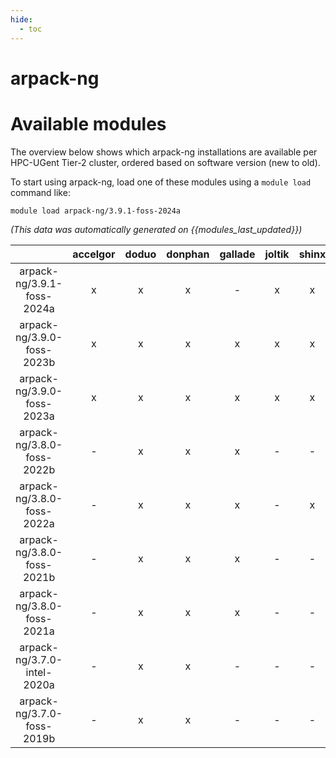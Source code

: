 ```yaml
---
hide:
  - toc
---
```


arpack-ng
=========

# Available modules


The overview below shows which arpack-ng installations are available per HPC-UGent Tier-2 cluster, ordered based on software version (new to old).

To start using arpack-ng, load one of these modules using a `module load` command like:

```shell
module load arpack-ng/3.9.1-foss-2024a
```

*(This data was automatically generated on {{modules_last_updated}})*  

| |accelgor|doduo|donphan|gallade|joltik|shinx|skitty|
| :---: | :---: | :---: | :---: | :---: | :---: | :---: | :---: |
|arpack-ng/3.9.1-foss-2024a|x|x|x|-|x|x|-|
|arpack-ng/3.9.0-foss-2023b|x|x|x|x|x|x|x|
|arpack-ng/3.9.0-foss-2023a|x|x|x|x|x|x|x|
|arpack-ng/3.8.0-foss-2022b|-|x|x|x|-|-|-|
|arpack-ng/3.8.0-foss-2022a|-|x|x|x|-|x|-|
|arpack-ng/3.8.0-foss-2021b|-|x|x|x|-|-|-|
|arpack-ng/3.8.0-foss-2021a|-|x|x|x|-|-|-|
|arpack-ng/3.7.0-intel-2020a|-|x|x|-|-|-|-|
|arpack-ng/3.7.0-foss-2019b|-|x|x|-|-|-|-|
